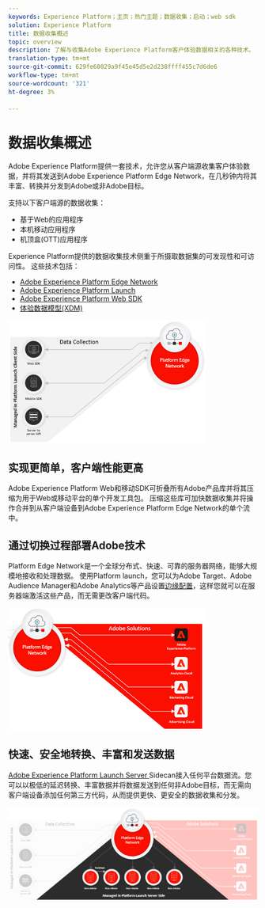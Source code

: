 ```yaml
---
keywords: Experience Platform；主页；热门主题；数据收集；启动；web sdk
solution: Experience Platform
title: 数据收集概述
topic: overview
description: 了解与收集Adobe Experience Platform客户体验数据相关的各种技术。
translation-type: tm+mt
source-git-commit: 629fe68029a9f45e45d5e2d238ffff455c7d6de6
workflow-type: tm+mt
source-wordcount: '321'
ht-degree: 3%

---
```



# 数据收集概述

Adobe Experience Platform提供一套技术，允许您从客户端源收集客户体验数据，并将其发送到Adobe Experience Platform Edge Network，在几秒钟内将其丰富、转换并分发到Adobe或非Adobe目标。

支持以下客户端源的数据收集：

* 基于Web的应用程序
* 本机移动应用程序
* 机顶盒(OTT)应用程序

Experience Platform提供的数据收集技术侧重于所摄取数据集的可发现性和可访问性。 这些技术包括：

* [Adobe Experience Platform Edge Network](https://experienceleague.adobe.com/docs/web-sdk-learn/tutorials/introduction-to-web-sdk-and-edge-network.html)
* [Adobe Experience Platform Launch](https://adobe.com/go/launch_help_en)
* [Adobe Experience Platform Web SDK](../edge/home.md)
* [体验数据模型(XDM)](../xdm/home.md)

![](./images/Collection.png)

## 实现更简单，客户端性能更高

Adobe Experience Platform Web和移动SDK可折叠所有Adobe产品库并将其压缩为用于Web或移动平台的单个开发工具包。 压缩这些库可加快数据收集并将操作合并到从客户端设备到Adobe Experience Platform Edge Network的单个流中。

## 通过切换过程部署Adobe技术

Platform Edge Network是一个全球分布式、快速、可靠的服务器网络，能够大规模地接收和处理数据。 使用Platform launch，您可以为Adobe Target、Adobe Audience Manager和Adobe Analytics等产品设置[边缘配置](../edge/fundamentals/edge-configuration.md)，这样您就可以在服务器端激活这些产品，而无需更改客户端代码。

![](./images/deploy.png)

## 快速、安全地转换、丰富和发送数据

[Adobe Experience Platform Launch Server ](https://experienceleague.adobe.com/docs/launch/using/server-side-info/server-side-overview.html) Sidecan接入任何平台数据流。您可以以极低的延迟转换、丰富数据并将数据发送到任何非Adobe目标，而无需向客户端设备添加任何第三方代码，从而提供更快、更安全的数据收集和分发。

![](./images/launch.png)
